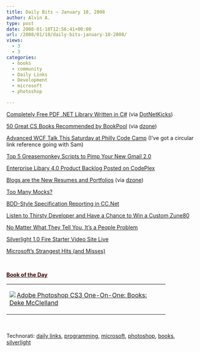 ```yaml
---
title: Daily Bits – January 10, 2008
author: Alvin A.
type: post
date: 2008-01-10T12:56:41+00:00
url: /2008/01/10/daily-bits-january-10-2008/
views:
  - 3
  - 3
categories:
  - books
  - community
  - Daily Links
  - Development
  - microsoft
  - photoshop

---
```

<a href="http://aspnetcafe.com/post/Completely-free-PDF-NET-library-written-in-C.aspx" target="_blank">Completely Free PDF .NET Library Written in C#</a> (via <a href="http://www.dotnetkicks.com/csharp/Completely_free_PDF_NET_library_written_in_C" target="_blank">DotNetKicks</a>)

<a href="http://ypeng.wordpress.com/2008/01/07/50-great-cs-book-recommended-by-book-pool/" target="_blank">50 Great CS Books Recommended by BookPool</a> (via <a href="http://www.dzone.com/links/rss/50_great_cs_book_recommended_by_book_pool.html" target="_blank">dzone</a>)

<a href="http://samgentile.com/blogs/samgentile/archive/2008/01/09/advanced-wcf-talk-this-saturday-at-philly-code-camp.aspx" target="_blank">Advanced WCF Talk This Saturday at Philly Code Camp</a> (I&#8217;ve got a circular link reference going with Sam)

<a href="http://www.downloadsquad.com/2008/01/09/top-5-greasemonkey-scripts-to-pimp-your-new-gmail-2-0/" target="_blank">Top 5 Greasemonkey Scripts to Pimp Your New Gmail 2.0</a>

<a href="http://codebetter.com/blogs/david.hayden/archive/2008/01/09/enterprise-library-4-0-product-backlog-posted-on-codeplex.aspx" target="_blank">Enterprise Libary 4.0 Product Backlog Posted on CodePlex</a>

<a href="http://www.softwareprojects.com/resources/the-basics/t-blogs-are-the-new-resumes-and-portfolios-1463.html" target="_blank">Blogs are the New Resumes and Portfolios</a> (via <a href="http://www.dzone.com/links/rss/blogs_are_the_new_resumes_and_portfolios.html" target="_blank">dzone</a>)

<a href="http://wundasworld.blogspot.com/2007/09/too-many-mocks.html" target="_blank">Too Many Mocks?</a>

<a href="http://codebetter.com/blogs/kyle.baley/archive/2008/01/09/bdd-style-specification-reporting-in-cc-net.aspx" target="_blank">BDD-Style Specification Reporting in CC.Net</a>

<a href="http://blogs.msdn.com/angelab/archive/2008/01/09/listen-to-thirsty-developer-and-have-a-chance-to-win-a-custom-zune80.aspx" target="_blank">Listen to Thirsty Developer and Have a Chance to Win a Custom Zune80</a>

<a href="http://www.codinghorror.com/blog/archives/001033.html" target="_blank">No Matter What They Tell You, It&#8217;s a People Problem</a>

<a href="http://blogs.msdn.com/brada/archive/2008/01/09/silverlight-1-0-fire-starter-video-site-live.aspx" target="_blank">Silverlight 1.0 Fire Starter Video Site Live</a>

<a href="http://www.maximumpc.com/article/microsofts_strangest_hits_and_misses" target="_blank">Microsoft&#8217;s Strangest Hits (and Misses)</a>

&nbsp;

**<u><font color="#400000">Book of the Day</font></u>**

<div class="wlWriterSmartContent" id="scid:7dc1bd33-94bd-46fd-a20b-0131235bcd47:9d15b678-5397-4734-84dc-c4de3d02903d" style="padding-right: 0px; display: inline; padding-left: 0px; float: none; padding-bottom: 0px; margin: 0px; padding-top: 0px">
  <table cellspacing="0" cellpadding="2" width="400" border="0" unselectable="on">
    <tr>
      <td valign="top" width="400">
        <p>
          <a title="Adobe Photoshop CS3 One-On-One: Books: Deke McClelland" href="http://www.amazon.com/exec/obidos/ASIN/0596529759/alvinashcraft-20"><img data-recalc-dims="1" decoding="async" src="https://i0.wp.com/images.amazon.com/images/P/0596529759.01.MZZZZZZZ.jpg?w=660" border="0" align="left" style="float:left" />Adobe Photoshop CS3 One-On-One: Books: Deke McClelland</a>
        </p>
      </td>
    </tr>
  </table>
</div>

&nbsp;

<div class="wlWriterSmartContent" id="scid:C16BAC14-9A3D-4c50-9394-FBFEF7A93539:499f880f-9d83-4186-ab6a-826ed10fd95d" style="padding-right: 0px; display: inline; padding-left: 0px; padding-bottom: 0px; margin: 0px; padding-top: 0px">
  <!--dotnetkickit-->
</div>

<div class="wlWriterSmartContent" id="scid:d7bf807d-7bb0-458a-811f-90c51817d5c2:1fd4191f-b211-42e5-96ff-134673b5cc30" style="padding-right: 0px; display: inline; padding-left: 0px; padding-bottom: 0px; margin: 0px; padding-top: 0px">
  <p>
    <span class="TagSite">Technorati:</span> <a href="http://technorati.com/tag/daily+links" rel="tag" class="tag">daily links</a>, <a href="http://technorati.com/tag/programming" rel="tag" class="tag">programming</a>, <a href="http://technorati.com/tag/microsoft" rel="tag" class="tag">microsoft</a>, <a href="http://technorati.com/tag/photoshop" rel="tag" class="tag">photoshop</a>, <a href="http://technorati.com/tag/books" rel="tag" class="tag">books</a>, <a href="http://technorati.com/tag/silverlight" rel="tag" class="tag">silverlight</a><br /><!-- StartInsertedTags: daily links, programming, microsoft, photoshop, books, silverlight :EndInsertedTags -->
  </p>
</div>